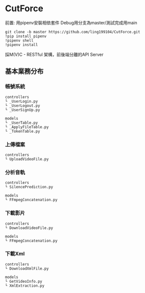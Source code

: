 # CutForce
前置: 用pipenv安裝相依套件
Debug用分支為master/測試完成用main
```
git clone -b master https://github.com/ling199104/CutForce.git
!pip install pipenv
!pipenv shell
!pipenv install
```

採M(V)C - RESTful 架構，前後端分離的API Server
## 基本業務分布
### 帳號系統
```
controllers
└ _UserLogin.py
└ _UserLogout.py
└ _UserSignUp.py

models
└ _UserTable.py
└ _ApplyFileTable.py
└ _TokenTable.py
```
### 上傳檔案
```
controllers
└ UploadVideoFile.py
```
### 分析音軌
```
controllers
└ SilencePrediction.py

models
└ FFmpegConcatenation.py
```
### 下載影片
```
controllers
└ DownloadVideoFile.py

models
└ FFmpegConcatenation.py 
```
### 下載Xml
```
controllers
└ DownloadXmlFile.py

models
└ GetVideoInfo.py
└ XmlExtraction.py
```
